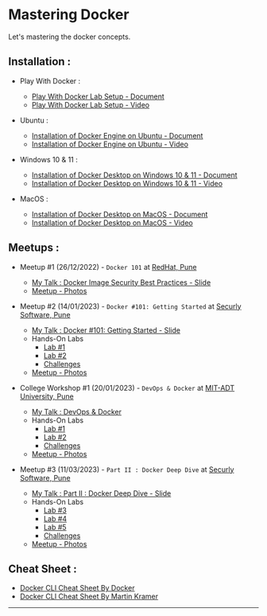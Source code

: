 # Mastering Docker
Let's mastering the docker concepts. 

## Installation :

- Play With Docker :
    - [Play With Docker Lab Setup - Document](https://gist.github.com/akshayithape-devops/2d9c73f45a3ee15964efe4411f5fcb30)
    - [Play With Docker Lab Setup - Video](https://www.youtube.com/watch?v=GpcN97zLPpA) 

- Ubuntu :
    - [Installation of Docker Engine on Ubuntu - Document](https://gist.github.com/akshayithape-devops/f7ca100ce6edf170a522816f93bac6f8)
    - [Installation of Docker Engine on Ubuntu - Video](https://www.youtube.com/watch?v=lqFvoEBHSIQ&t=5s)

- Windows 10 & 11 :
    - [Installation of Docker Desktop on Windows 10 & 11 - Document](https://docs.docker.com/desktop/install/windows-install/)
    - [Installation of Docker Desktop on Windows 10 & 11 - Video](https://www.youtube.com/watch?v=AneS8ulQeKE)

- MacOS :
    - [Installation of Docker Desktop on MacOS - Document](https://docs.docker.com/desktop/install/mac-install/)
    - [Installation of Docker Desktop on MacOS - Video](https://www.youtube.com/watch?v=SGmFGYCuJK4)

## Meetups :

- Meetup #1 (26/12/2022) - `Docker 101` at [RedHat, Pune](https://www.redhat.com/en)

    - [My Talk : Docker Image Security Best Practices - Slide](./slides/Docker_Image_Security_Best_Practices.pdf)
    - [Meetup - Photos](./photos/26-12-2022/RedHat-Tech-Meetup2.jpg)

- Meetup #2 (14/01/2023) - `Docker #101: Getting Started` at [Securly Software, Pune](https://www.securly.com/)

    - [My Talk : Docker #101: Getting Started - Slide](./slides/Docker_101_Getting_Started.pdf)
    - Hands-On Labs
        - [Lab #1](./labs/lab-1.md)
        - [Lab #2](./labs/lab-2.md)
        - [Challenges](./labs/challenges.md)
    - [Meetup - Photos](./photos/14-01-2023/)

- College Workshop #1 (20/01/2023) - `DevOps & Docker` at [MIT-ADT University, Pune](https://mituniversity.ac.in/)

    - [My Talk : DevOps & Docker](./slides/DevOps_&_Docker.pdf)
    - Hands-On Labs
        - [Lab #1](./labs/lab-1.md)
        - [Lab #2](./labs/lab-2.md)
        - [Challenges](./labs/challenges.md)
    - [Meetup - Photos](./photos/20-01-2023/)

- Meetup #3 (11/03/2023) - `Part II : Docker Deep Dive` at [Securly Software, Pune](https://www.securly.com/)

    - [My Talk : Part II : Docker Deep Dive - Slide](./slides/Part_II_Docker_Deep_Dive.pdf)
    - Hands-On Labs
        - [Lab #3](./labs/lab-3.md)
        - [Lab #4](./labs/lab-4.md)
        - [Lab #5](./labs/lab-5.md)
        - [Challenges](./labs/)
    - [Meetup - Photos](./photos/11-03-2023/Part2-Docker-Deep-Dive.gif)

## Cheat Sheet :

- [Docker CLI Cheat Sheet By Docker](./cheatsheets/docker_cheatsheet_1.pdf)
- [Docker CLI Cheat Sheet By Martin Kramer](./cheatsheets/docker_cheatsheet_2.pdf)

---